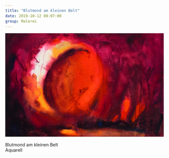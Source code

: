 ```yaml
---
title: "Blutmond am kleinen Belt"
date: 2019-10-12 08:07:00
group: Malerei
---
```

![Blutmond am kleinen Belt](/img/aquarelle/blutmond-am-kleinen-belt.jpg)

Blutmond am kleinen Belt<br>
Aquarell
